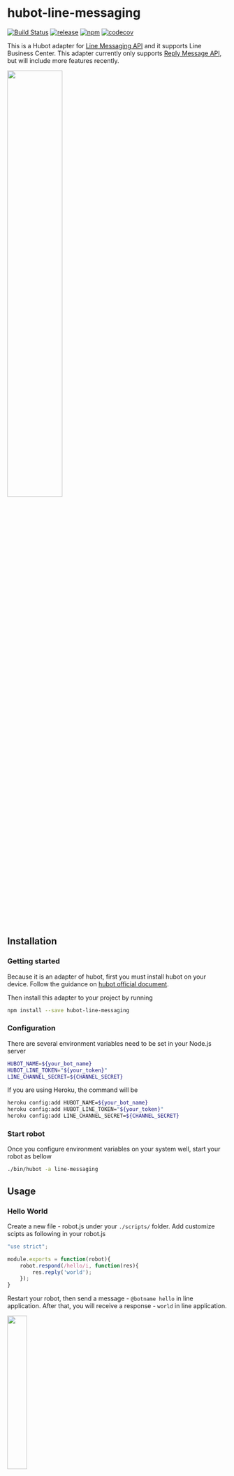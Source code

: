 # hubot-line-messaging

[![Build Status](https://travis-ci.org/puresmash/hubot-line-messaging.svg?branch=master)](https://travis-ci.org/puresmash/hubot-line-messaging)
[![release](https://img.shields.io/github/release/puresmash/hubot-line-messaging.svg?style=flat-square)](https://github.com/puresmash/hubot-line-messaging/releases)
[![npm](https://img.shields.io/npm/v/hubot-line-messaging.svg?style=flat-square)](https://www.npmjs.com/package/hubot-line-messaging)
[![codecov](https://codecov.io/gh/puresmash/hubot-line-messaging/branch/master/graph/badge.svg)](https://codecov.io/gh/puresmash/hubot-line-messaging)


This is a Hubot adapter for [Line Messaging API](https://business.line.me/zh-hant/services/bot) and it supports Line Business Center. This adapter currently only supports [Reply Message API](https://devdocs.line.me/en/?shell#reply-message), but will include more features recently.

<img src="./docs/reply.png" style="width : 50%" />

## Installation

### Getting started

Because it is an adapter of hubot, first you must install hubot on your device. Follow the guidance on [hubot official document](https://hubot.github.com/docs/).

Then install this adapter to your project by running

```sh
npm install --save hubot-line-messaging
```

### Configuration

There are several environment variables need to be set in your Node.js server

```sh
HUBOT_NAME=${your_bot_name}
HUBOT_LINE_TOKEN="${your_token}"
LINE_CHANNEL_SECRET=${CHANNEL_SECRET}
```

If you are using Heroku, the command will be

```sh
heroku config:add HUBOT_NAME=${your_bot_name}
heroku config:add HUBOT_LINE_TOKEN="${your_token}"
heroku config:add LINE_CHANNEL_SECRET=${CHANNEL_SECRET}
```

### Start robot

Once you configure environment variables on your system well, start your robot as bellow

```sh
./bin/hubot -a line-messaging
```

## Usage

### Hello World

Create a new file - robot.js under your `./scripts/` folder. Add customize scipts as following in your robot.js

```javascript
"use strict";

module.exports = function(robot){
    robot.respond(/hello/i, function(res){
        res.reply('world');
    });
}
```

Restart your robot, then send a message - `@botname hello` in line application. After that, you will receive a response - `world` in line application.

<img src="./docs/test_result.png" style="width : 30%" />

Notice that we support only REPLY MESSAGE API for now, so use `res.reply()` or `res.emote()` only. `res.send()` will reserved until PUSH MESSAGE API is officially supported.

## Receive Message from LINE

### Basic Text Message

As mentioned in [Hubot's document](https://github.com/github/hubot/blob/master/docs/scripting.md#hearing-and-responding), if your robot's name is BB8, wake it up like below:

- @BB8 ${keyword}
- BB8, ${keyword}
- BB8: ${keyword}

Unlike some hubot adapter, it won't response unless you include robot's name in the beginning of your message.

### Other Message Types

As a chating robot, processing messages other than text message is not a easy task. But this adapter still provide assistance to those needs.

Types of supports:

- ImageMessage
- VideoMessage
- AudioMessage
- LocationMessage
- StickerMessage

There is a example about how to listen to other message types.

```javascript
var StickerMessage = require('hubot-line-messaging').StickerMessage

// Echo the same sticker to Line
// Customize a matcher for specific message type
var matcher = function(message){
    // Not implement listener, so should CatchAllMessage.message
    var stickerMsg = message.message;
    if (stickerMsg && stickerMsg.type && stickerMsg.type === 'sticker'){
        if(stickerMsg.stickerId === '1'){
            return true
        }
    }
    return false;
}
robot.listen(matcher, function(res){
    var stickerMessage = res.message.message;
    // This line is necessary to prevent error
    res.envelope.message = stickerMessage;
    var sticker = new SendSticker(stickerMessage.stickerId, stickerMessage.packageId);
    res.reply(sticker);
});
```

##Respond Message to LINE

There are several message type which is defined in LINE's document. You can require one of those like below

```javascript
var LineMessaging = require('hubot-line-messaging')
var SendSticker = LineMessaging.SendSticker
var SendLocation = LineMessaging.SendLocation
var SendImage = LineMessaging.SendImage
var SendVideo = LineMessaging.SendVideo
var SendAudio = LineMessaging.SendAudios
var SendText = LineMessaging.SendText
```

**Text**

Text is a basic message type, can call it in two way.

```javascript
// Generate a Text object
let text1 = new SendText('This is a text')
let text2 = new SendText('Second Line')

// Reply message
res.reply(text1, text2);
```

or

```javascript
// Simply using string
res.reply('This is a text', 'Second Line');
```

**Image**

<img src="./docs/image.png" width="240px" />

```javascript
let originalContentUrl = 'https://placeholdit.imgix.net/~text?txtsize=45&txt=480%C3%97480&w=480&h=480';
let previewImageUrl = 'https://placeholdit.imgix.net/~text?txtsize=23&txt=240%C3%97240&w=240&h=240';

// Reply message
res.reply(new SendImage(originalContentUrl, previewImageUrl));
```

**Video**

```javascript
let originalContentUrl = 'https://example.com/original.mp4'
let previewImageUrl = 'https://example.com/preview.jpg'

// Reply message
res.reply(new SendVideo(originalContentUrl, previewImageUrl));
```

**Audio**

```javascript
let originalContentUrl = 'https://example.com/original.m4a'
let duration = 240000

// Reply message
res.reply(new SendAudio(originalContentUrl, previewImageUrl));
```

**Location**

<img src="./docs/location.png" style="width : 30%" />

```javascript
// title, address, latitude, longitude
let location =
    new SendLocation(
        'ＬＩＮＥ',
        '〒150-0002 東京都渋谷区渋谷２丁目２１−１',
        35.65910807942215,
        139.70372892916203
    );

// Send it as common way
res.reply(location);
```

**Sticker**

<img src="./docs/sticker.png" style="width : 30%" />

```javascript
// stickerId, packageId
let sticker = new SendSticker('1', '1');

// Send it as common way
res.emote(sticker);
```

## Remark

Debug on Heroku

```sh
heroku config:add HUBOT_LOG_LEVEL=debug
heroku logs --tail
```
